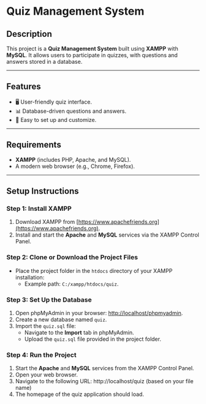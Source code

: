 # Quiz Management System

## Description
This project is a **Quiz Management System** built using **XAMPP** with **MySQL**. It allows users to participate in quizzes, with questions and answers stored in a database.

---

## Features
- 🖥️ User-friendly quiz interface.  
- 📊 Database-driven questions and answers.  
- 🔧 Easy to set up and customize.  

---

## Requirements
- **XAMPP** (includes PHP, Apache, and MySQL).  
- A modern web browser (e.g., Chrome, Firefox).  

---

## Setup Instructions

### Step 1: Install XAMPP
1. Download XAMPP from [https://www.apachefriends.org](https://www.apachefriends.org).
2. Install and start the **Apache** and **MySQL** services via the XAMPP Control Panel.

### Step 2: Clone or Download the Project Files
- Place the project folder in the `htdocs` directory of your XAMPP installation:
  - Example path: `C:/xampp/htdocs/quiz`.

### Step 3: Set Up the Database
1. Open phpMyAdmin in your browser: [http://localhost/phpmyadmin](http://localhost/phpmyadmin).
2. Create a new database named `quiz`.
3. Import the `quiz.sql` file:
   - Navigate to the **Import** tab in phpMyAdmin.
   - Upload the `quiz.sql` file provided in the project folder.

### Step 4: Run the Project
1. Start the **Apache** and **MySQL** services from the XAMPP Control Panel.
2. Open your web browser.
3. Navigate to the following URL:  http://localhost/quiz (based on your file name)
4. The homepage of the quiz application should load.
